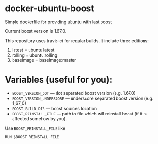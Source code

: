 # docker-ubuntu-boost
Simple dockerfile for providing ubuntu with last boost

Current boost version is 1.67.0.

This repository uses travis-ci for regular builds. It include three editions:
1. latest = ubuntu:latest
2. rolling = ubuntu:rolling
3. baseimage = baseimage:master

# Variables (useful for you):

* `BOOST_VERSION_DOT` — dot separated boost version (e.g. 1.67.0)
* `BOOST_VERSION_UNDERSCORE` — underscore separated boost version (e.g. 1_67_0)
* `BOOST_BUILD_DIR` — boost sources location
* `BOOST_REINSTALL_FILE` — path to file which will reinstall boost (if it is affected somehow by you).

Use `BOOST_REINSTALL_FILE` like

    RUN $BOOST_REINSTALL_FILE
